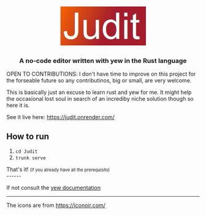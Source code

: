 <h1 align="center"><img alt="Judit" src="Logo.jpg"/></h1>

<h3 align="center">A no-code editor written with yew in the Rust language</h3>

OPEN TO CONTRIBUTIONS: I don't have time to improve on this project for the forseable future so any contributinos, big or small, are very welcome.

<p>This is basically just an excuse to learn rust and yew for me. It might help the occasional lost soul in search of an incrediby niche solution though so here it is.</p>

See it live here: <a href="https://judit.onrender.com/">https://judit.onrender.com/</a>

<h2 style="font-weight: bold;">How to run</h2>
<ol>
    <li><code>cd Judit</code></li>
    <li><code>trunk serve</code></li>
</ol>
That's it! <span style="font-size: 80%; margin">(if you already have all the prerequisits)</span><br>
------
<p>If not consult the <a href="https://yew.rs/docs/0.19.0/getting-started/introduction">yew documentation</a></p>

------
The icons are from <a href="https://iconoir.com/">https://iconoir.com/</a>
